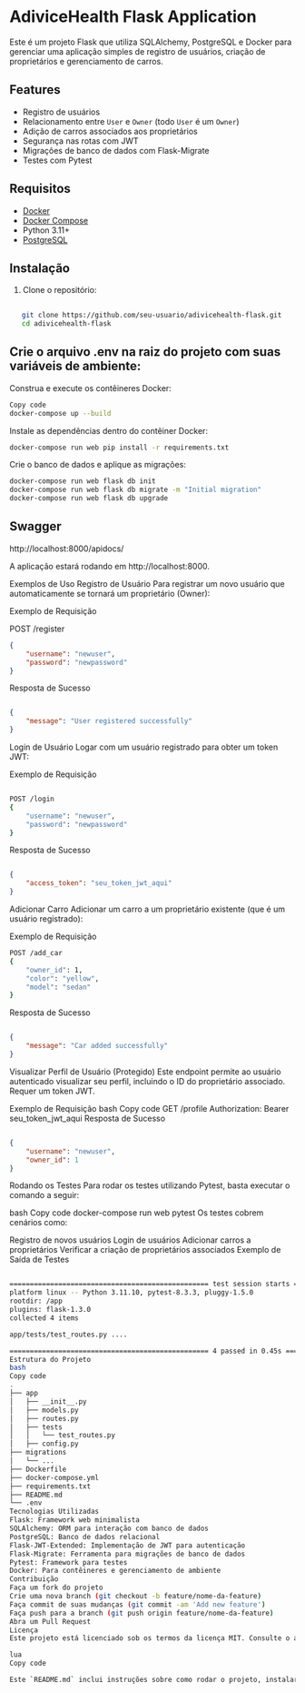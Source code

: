 # AdiviceHealth Flask Application

Este é um projeto Flask que utiliza SQLAlchemy, PostgreSQL e Docker para gerenciar uma aplicação simples de registro de usuários, criação de proprietários e gerenciamento de carros.

## Features

- Registro de usuários
- Relacionamento entre `User` e `Owner` (todo `User` é um `Owner`)
- Adição de carros associados aos proprietários
- Segurança nas rotas com JWT
- Migrações de banco de dados com Flask-Migrate
- Testes com Pytest

## Requisitos

- [Docker](https://www.docker.com/)
- [Docker Compose](https://docs.docker.com/compose/)
- Python 3.11+
- [PostgreSQL](https://www.postgresql.org/)

## Instalação

1. Clone o repositório:

```bash
   
   git clone https://github.com/seu-usuario/adivicehealth-flask.git
   cd adivicehealth-flask
```

## Crie o arquivo .env na raiz do projeto com suas variáveis de ambiente:


Construa e execute os contêineres Docker:

```bash
Copy code
docker-compose up --build
```

Instale as dependências dentro do contêiner Docker:

```bash
docker-compose run web pip install -r requirements.txt
```

Crie o banco de dados e aplique as migrações:

```bash
docker-compose run web flask db init
docker-compose run web flask db migrate -m "Initial migration"
docker-compose run web flask db upgrade
```

## Swagger

http://localhost:8000/apidocs/

A aplicação estará rodando em http://localhost:8000.

Exemplos de Uso
Registro de Usuário
Para registrar um novo usuário que automaticamente se tornará um proprietário (Owner):

Exemplo de Requisição

POST /register

```json
{
    "username": "newuser",
    "password": "newpassword"
}   
```

Resposta de Sucesso

```json

{
    "message": "User registered successfully"
}
```

Login de Usuário
Logar com um usuário registrado para obter um token JWT:

Exemplo de Requisição

```bash

POST /login
{
    "username": "newuser",
    "password": "newpassword"
}
```

Resposta de Sucesso

```json

{
    "access_token": "seu_token_jwt_aqui"
}

```

Adicionar Carro
Adicionar um carro a um proprietário existente (que é um usuário registrado):

Exemplo de Requisição

```bash
POST /add_car
{
    "owner_id": 1,
    "color": "yellow",
    "model": "sedan"
}
```

Resposta de Sucesso

```json

{
    "message": "Car added successfully"
}
```

Visualizar Perfil de Usuário (Protegido)
Este endpoint permite ao usuário autenticado visualizar seu perfil, incluindo o ID do proprietário associado. Requer um token JWT.

Exemplo de Requisição
bash
Copy code
GET /profile
Authorization: Bearer seu_token_jwt_aqui
Resposta de Sucesso

```json

{
    "username": "newuser",
    "owner_id": 1
}
```

Rodando os Testes
Para rodar os testes utilizando Pytest, basta executar o comando a seguir:

bash
Copy code
docker-compose run web pytest
Os testes cobrem cenários como:

Registro de novos usuários
Login de usuários
Adicionar carros a proprietários
Verificar a criação de proprietários associados
Exemplo de Saída de Testes
```bash

================================================= test session starts ==================================================
platform linux -- Python 3.11.10, pytest-8.3.3, pluggy-1.5.0
rootdir: /app
plugins: flask-1.3.0
collected 4 items                                                                                                      

app/tests/test_routes.py ....                                                                                      [100%]

================================================= 4 passed in 0.45s ===================================================
Estrutura do Projeto
bash
Copy code
.
├── app
│   ├── __init__.py
│   ├── models.py
│   ├── routes.py
│   ├── tests
│   │   └── test_routes.py
│   ├── config.py
├── migrations
│   └── ...
├── Dockerfile
├── docker-compose.yml
├── requirements.txt
├── README.md
└── .env
Tecnologias Utilizadas
Flask: Framework web minimalista
SQLAlchemy: ORM para interação com banco de dados
PostgreSQL: Banco de dados relacional
Flask-JWT-Extended: Implementação de JWT para autenticação
Flask-Migrate: Ferramenta para migrações de banco de dados
Pytest: Framework para testes
Docker: Para contêineres e gerenciamento de ambiente
Contribuição
Faça um fork do projeto
Crie uma nova branch (git checkout -b feature/nome-da-feature)
Faça commit de suas mudanças (git commit -am 'Add new feature')
Faça push para a branch (git push origin feature/nome-da-feature)
Abra um Pull Request
Licença
Este projeto está licenciado sob os termos da licença MIT. Consulte o arquivo LICENSE para mais detalhes.

lua
Copy code

Este `README.md` inclui instruções sobre como rodar o projeto, instalar dependências, utilizar os endpoints, e também como rodar os testes dentro do ambiente Docker. Certifique-se de substituir os placeholders, como `seu-usuario`, conforme necessário.

```



